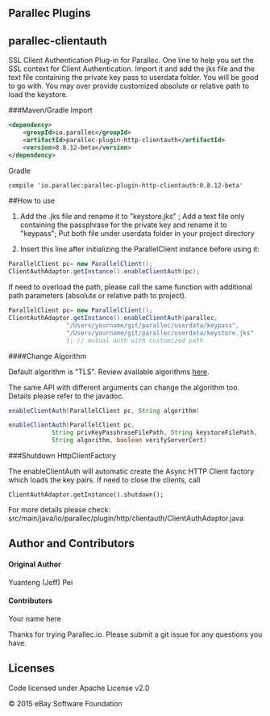 

## Parallec Plugins

## parallec-clientauth

SSL Client Authentication Plug-in for Parallec. One line to help you set the SSL context for Client Authentication. Import it and add the jks file and the text file containing the private key pass to userdata folder.
You will be good to go with. You may over provide customized absolute or relative path to load the keystore. 

###Maven/Gradle Import
	
```xml
<dependency>
	<groupId>io.parallec</groupId>
	<artifactId>parallec-plugin-http-clientauth</artifactId>
	<version>0.8.12-beta</version>
</dependency>
```	

Gradle

```xml
compile 'io.parallec:parallec-plugin-http-clientauth:0.8.12-beta'
```


##How to use

1. Add the .jks file and rename it to "keystore.jks"  ; Add a text file only containing the passphrase for the private key and rename it to "keypass";  Put both file under userdata folder in your project directory

2. Insert this line after initializing the ParallelClient instance before using it: 

```java
ParallelClient pc= new ParallelClient();
ClientAuthAdaptor.getInstance().enableClientAuth(pc);
```

If need to overload the path, please call the same function with additional path parameters (absolute or relative path to project).

```java
ParallelClient pc= new ParallelClient();
ClientAuthAdaptor.getInstance().enableClientAuth(parallec,
	    		"/Users/yourname/git/parallec/userdata/keypass",
	    		"/Users/yourname/git/parallec/userdata/keystore.jks"
	    		); // mutual auth with customized path
```
####Change Algorithm

Default algorithm is "TLS". Review available algorithms [here](http://docs.oracle.com/javase/7/docs/technotes/guides/security/StandardNames.html#SSLContext).

The same API with different arguments can change the algorithm too. Details please refer to the javadoc.

```java
enableClientAuth(ParallelClient pc, String algorithm) 


```


```java
enableClientAuth(ParallelClient pc,
            String privKeyPasshraseFilePath, String keystoreFilePath,
            String algorithm, boolean verifyServerCert)

```
###Shutdown HttpClientFactory

The enableClientAuth will automatic create the Async HTTP Client factory which loads the key pairs.  If need to close the clients, call 

	ClientAuthAdaptor.getInstance().shutdown();

For more details please check: src/main/java/io/parallec/plugin/http/clientauth/ClientAuthAdaptor.java


## Author and Contributors
#### Original Author
Yuanteng (Jeff) Pei

#### Contributors

Your name here

Thanks for trying Parallec.io. Please submit a git issue for any questions you have.


## Licenses

Code licensed under Apache License v2.0

© 2015 eBay Software Foundation
